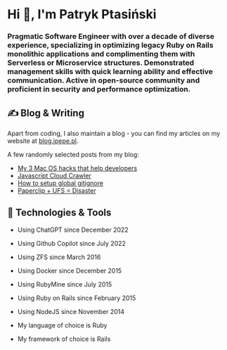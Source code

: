 # Hi 👋, I'm Patryk Ptasiński</h1>
### Pragmatic Software Engineer with over a decade of diverse experience, specializing in optimizing legacy Ruby on Rails monolithic applications and complimenting them with Serverless or Microservice structures. Demonstrated management skills with quick learning ability and effective communication. Active in open-source community and proficient in security and performance optimization.

## ✍️ Blog & Writing

Apart from coding, I also maintain a blog - you can find my articles on my website at [blog.ipepe.pl](https://blog.ipepe.pl/).

A few randomly selected posts from my blog:

- [My 3 Mac OS hacks that help developers](https://blog.ipepe.pl/2022/10/09/my-3-mac-os-hacks-that-help-developers/)
- [Javascript Cloud Crawler](https://blog.ipepe.pl/2021/04/06/javascript-cloud-crawler/)
- [How to setup global gitignore](https://blog.ipepe.pl/2020/11/11/global-gitignore/)
- [Paperclip + UFS = Disaster](https://blog.ipepe.pl/2017/02/10/paperclip-ufs-disaster/)

## 🔧 Technologies & Tools
- Using ChatGPT since December 2022
- Using Github Copilot since July 2022
- Using ZFS since March 2016
- Using Docker since December 2015
- Using RubyMine since July 2015
- Using Ruby on Rails since February 2015
- Using NodeJS since November 2014

- My language of choice is Ruby
- My framework of choice is Rails
 

